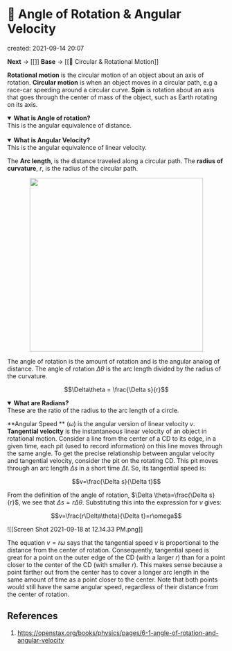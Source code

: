 # 🚆 Angle of Rotation & Angular Velocity
created: 2021-09-14 20:07

**Next** -> [[]]
**Base** -> [[🦽 Circular & Rotational Motion]]

**Rotational motion** is the circular motion of an object about an axis of rotation. **Circular motion** is when an object moves in a circular path, e.g a race-car speeding around a circular curve. **Spin** is rotation about an axis that goes through the center of mass of the object, such as Earth rotating on its axis.

<details open>
	<summary><b>What is Angle of rotation?</b></summary>
		This is the angular equivalence of distance.
</details>

</br>

<details open>
	<summary><b>What is Angular Velocity?</b></summary>
		This is the angular equivalence of linear velocity.
</details>

The **Arc length**, is the distance traveled along a circular path. The **radius of curvature**, $r$, is the radius of the circular path.

<p align="center">
	<img src="https://openstax.org/apps/archive/20210823.155019/resources/a760473cfa5edae30f01bbf94b55ae6f864a9699", width="400">
</p>

The angle of rotation is the amount of rotation and is the angular analog of distance. The angle of rotation $\Delta\theta$ is the arc length divided by the radius of the curvature.

$$\Delta\theta = \frac{\Delta s}{r}$$

<details open>
	<summary><b>What are Radians?</b></summary>
		These are the ratio of the radius to the arc length of a circle.
</details>

**Angular Speed ** ($\omega$) is the angular version of linear velocity $v$.  **Tangential velocity** is the instantaneous linear velocity of an object in rotational motion. Consider a line from the center of a CD to its edge, in a given time, each pit (used to record information) on this line moves through the same angle. To get the precise relationship between angular velocity and tangential velocity, consider the pit on the rotating CD. This pit moves through an arc length $\Delta s$ in a short time $\Delta t$. So, its tangential speed is:

$$v=\frac{\Delta s}{\Delta t}$$

From the definition of the angle of rotation, $\Delta \theta=\frac{\Delta s}{r}$, we see that $\Delta s = r\Delta\theta$. Substituting this into the expression for $v$ gives:

$$v=\frac{r\Delta\theta}{\Delta t}=r\omega$$

![[Screen Shot 2021-09-18 at 12.14.33 PM.png]]

The equation $v=r\omega$ says that the tangential speed $v$ is proportional to the distance from the center of rotation. Consequently, tangential speed is great for a point on the outer edge of the CD (with a larger $r$) than for a point closer to the center of the CD (with smaller $r$).
This makes sense because a point farther out from the center has to cover a longer arc length in the same amount of time as a point closer to the center. Note that both points would still have the same angular speed, regardless of their distance from the center of rotation.


## References
1. https://openstax.org/books/physics/pages/6-1-angle-of-rotation-and-angular-velocity